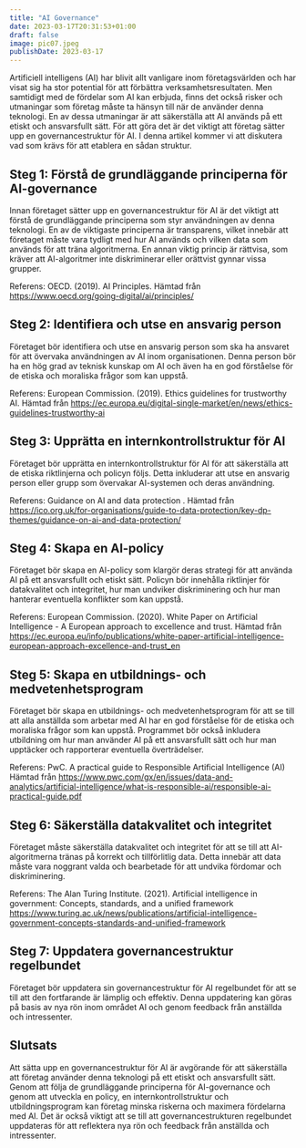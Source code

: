 ```yaml
---
title: "AI Governance"
date: 2023-03-17T20:31:53+01:00
draft: false
image: pic07.jpeg
publishDate: 2023-03-17
---
```


Artificiell intelligens (AI) har blivit allt vanligare inom företagsvärlden och har visat sig ha stor potential för att förbättra verksamhetsresultaten. Men samtidigt med de fördelar som AI kan erbjuda, finns det också risker och utmaningar som företag måste ta hänsyn till när de använder denna teknologi. En av dessa utmaningar är att säkerställa att AI används på ett etiskt och ansvarsfullt sätt. För att göra det är det viktigt att företag sätter upp en governancestruktur för AI. I denna artikel kommer vi att diskutera vad som krävs för att etablera en sådan struktur.

## Steg 1: Förstå de grundläggande principerna för AI-governance

Innan företaget sätter upp en governancestruktur för AI är det viktigt att förstå de grundläggande principerna som styr användningen av denna teknologi. En av de viktigaste principerna är transparens, vilket innebär att företaget måste vara tydligt med hur AI används och vilken data som används för att träna algoritmerna. En annan viktig princip är rättvisa, som kräver att AI-algoritmer inte diskriminerar eller orättvist gynnar vissa grupper.

Referens: OECD. (2019). AI Principles. Hämtad från https://www.oecd.org/going-digital/ai/principles/

## Steg 2: Identifiera och utse en ansvarig person

Företaget bör identifiera och utse en ansvarig person som ska ha ansvaret för att övervaka användningen av AI inom organisationen. Denna person bör ha en hög grad av teknisk kunskap om AI och även ha en god förståelse för de etiska och moraliska frågor som kan uppstå.

Referens: European Commission. (2019). Ethics guidelines for trustworthy AI. Hämtad från https://ec.europa.eu/digital-single-market/en/news/ethics-guidelines-trustworthy-ai

## Steg 3: Upprätta en internkontrollstruktur för AI

Företaget bör upprätta en internkontrollstruktur för AI för att säkerställa att de etiska riktlinjerna och policyn följs. Detta inkluderar att utse en ansvarig person eller grupp som övervakar AI-systemen och deras användning.

Referens: Guidance on AI and data protection . Hämtad från 
https://ico.org.uk/for-organisations/guide-to-data-protection/key-dp-themes/guidance-on-ai-and-data-protection/

## Steg 4: Skapa en AI-policy

Företaget bör skapa en AI-policy som klargör deras strategi för att använda AI på ett ansvarsfullt och etiskt sätt. Policyn bör innehålla riktlinjer för datakvalitet och integritet, hur man undviker diskriminering och hur man hanterar eventuella konflikter som kan uppstå.

Referens: European Commission. (2020). White Paper on Artificial Intelligence - A European approach to excellence and trust. Hämtad från https://ec.europa.eu/info/publications/white-paper-artificial-intelligence-european-approach-excellence-and-trust_en

## Steg 5: Skapa en utbildnings- och medvetenhetsprogram

Företaget bör skapa en utbildnings- och medvetenhetsprogram för att se till att alla anställda som arbetar med AI har en god förståelse för de etiska och moraliska frågor som kan uppstå. Programmet bör också inkludera utbildning om hur man använder AI på ett ansvarsfullt sätt och hur man upptäcker och rapporterar eventuella överträdelser.

Referens: PwC. A practical guide to Responsible Artificial Intelligence (AI) Hämtad från https://www.pwc.com/gx/en/issues/data-and-analytics/artificial-intelligence/what-is-responsible-ai/responsible-ai-practical-guide.pdf

## Steg 6: Säkerställa datakvalitet och integritet

Företaget måste säkerställa datakvalitet och integritet för att se till att AI-algoritmerna tränas på korrekt och tillförlitlig data. Detta innebär att data måste vara noggrant valda och bearbetade för att undvika fördomar och diskriminering.

Referens: The Alan Turing Institute. (2021). Artificial intelligence in government: Concepts, standards, and a unified framework
https://www.turing.ac.uk/news/publications/artificial-intelligence-government-concepts-standards-and-unified-framework

## Steg 7: Uppdatera governancestruktur regelbundet

Företaget bör uppdatera sin governancestruktur för AI regelbundet för att se till att den fortfarande är lämplig och effektiv. Denna uppdatering kan göras på basis av nya rön inom området AI och genom feedback från anställda och intressenter.

## Slutsats

Att sätta upp en governancestruktur för AI är avgörande för att säkerställa att företag använder denna teknologi på ett etiskt och ansvarsfullt sätt. Genom att följa de grundläggande principerna för AI-governance och genom att utveckla en policy, en internkontrollstruktur och utbildningsprogram kan företag minska riskerna och maximera fördelarna med AI. Det är också viktigt att se till att governancestrukturen regelbundet uppdateras för att reflektera nya rön och feedback från anställda och intressenter.
